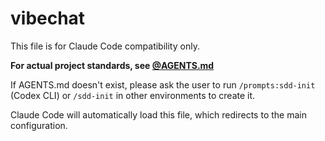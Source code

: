 # vibechat

This file is for Claude Code compatibility only.

**For actual project standards, see [@AGENTS.md](./AGENTS.md)**

If AGENTS.md doesn't exist, please ask the user to run `/prompts:sdd-init` (Codex CLI) or `/sdd-init` in other environments to create it.

Claude Code will automatically load this file, which redirects to the main configuration.
